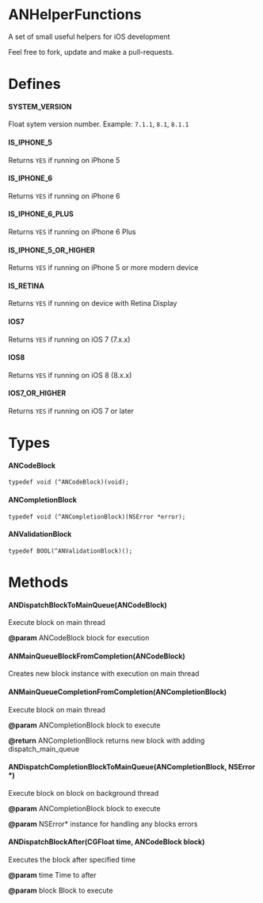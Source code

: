 # ANHelperFunctions

A set of small useful helpers for iOS development

Feel free to fork, update and make a pull-requests.

# Defines

#### SYSTEM_VERSION
Float sytem version number. Example: `7.1.1`, `8.1`, `8.1.1`

#### IS_IPHONE_5
Returns `YES` if running on iPhone 5

#### IS_IPHONE_6
Returns `YES` if running on iPhone 6

#### IS_IPHONE_6_PLUS
Returns `YES` if running on iPhone 6 Plus

#### IS_IPHONE_5_OR_HIGHER
Returns `YES` if running on iPhone 5 or more modern device

#### IS_RETINA
Returns `YES` if running on device with Retina Display

#### IOS7
Returns `YES` if running on iOS 7 (7.x.x)

#### IOS8
Returns `YES` if running on iOS 8 (8.x.x)

#### IOS7_OR_HIGHER
Returns `YES` if running on iOS 7 or later

# Types

#### ANCodeBlock
`typedef void (^ANCodeBlock)(void);`

#### ANCompletionBlock
`typedef void (^ANCompletionBlock)(NSError *error);`

#### ANValidationBlock
`typedef BOOL(^ANValidationBlock)();`

# Methods

#### ANDispatchBlockToMainQueue(ANCodeBlock)

Execute block on main thread

**@param** ANCodeBlock block for execution
  
#### ANMainQueueBlockFromCompletion(ANCodeBlock)

Creates new block instance with execution on main thread

#### ANMainQueueCompletionFromCompletion(ANCompletionBlock)

Execute block on main thread

**@param** ANCompletionBlock block to execute

**@return** ANCompletionBlock returns new block with adding dispatch_main_queue

#### ANDispatchCompletionBlockToMainQueue(ANCompletionBlock, NSError *)

Execute block on block on background thread

**@param** ANCompletionBlock block to execute

**@param** NSError*          instance for handling any blocks errors

#### ANDispatchBlockAfter(CGFloat time, ANCodeBlock block)

Executes the block after specified time

**@param** time Time to after

**@param** block Block to execute
